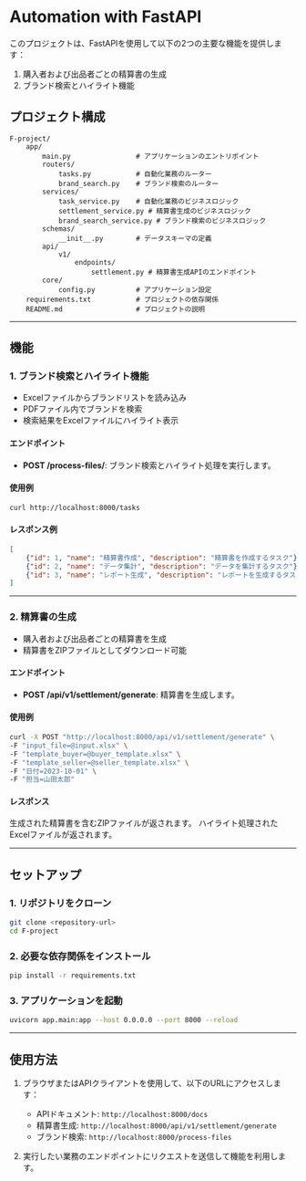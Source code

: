 # Automation with FastAPI

このプロジェクトは、FastAPIを使用して以下の2つの主要な機能を提供します：
1. 購入者および出品者ごとの精算書の生成
2. ブランド検索とハイライト機能

## プロジェクト構成

```
F-project/
    app/
        main.py                # アプリケーションのエントリポイント
        routers/
            tasks.py           # 自動化業務のルーター
            brand_search.py    # ブランド検索のルーター
        services/
            task_service.py    # 自動化業務のビジネスロジック
            settlement_service.py # 精算書生成のビジネスロジック
            brand_search_service.py # ブランド検索のビジネスロジック
        schemas/
            __init__.py        # データスキーマの定義
        api/
            v1/
                endpoints/
                    settlement.py # 精算書生成APIのエンドポイント
        core/
            config.py          # アプリケーション設定
    requirements.txt           # プロジェクトの依存関係
    README.md                  # プロジェクトの説明
```

---

## 機能

### 1. ブランド検索とハイライト機能
- Excelファイルからブランドリストを読み込み
- PDFファイル内でブランドを検索
- 検索結果をExcelファイルにハイライト表示

#### エンドポイント
- **POST /process-files/**: ブランド検索とハイライト処理を実行します。

#### 使用例
```bash
curl http://localhost:8000/tasks
```

#### レスポンス例
```json
[
    {"id": 1, "name": "精算書作成", "description": "精算書を作成するタスク"},
    {"id": 2, "name": "データ集計", "description": "データを集計するタスク"},
    {"id": 3, "name": "レポート生成", "description": "レポートを生成するタスク"}
]
```

---

### 2. 精算書の生成
- 購入者および出品者ごとの精算書を生成
- 精算書をZIPファイルとしてダウンロード可能

#### エンドポイント
- **POST /api/v1/settlement/generate**: 精算書を生成します。

#### 使用例
```bash
curl -X POST "http://localhost:8000/api/v1/settlement/generate" \
-F "input_file=@input.xlsx" \
-F "template_buyer=@buyer_template.xlsx" \
-F "template_seller=@seller_template.xlsx" \
-F "日付=2023-10-01" \
-F "担当=山田太郎"
```

#### レスポンス
生成された精算書を含むZIPファイルが返されます。
ハイライト処理されたExcelファイルが返されます。

---

## セットアップ

### 1. リポジトリをクローン
```bash
git clone <repository-url>
cd F-project
```

### 2. 必要な依存関係をインストール
```bash
pip install -r requirements.txt
```

### 3. アプリケーションを起動
```bash
uvicorn app.main:app --host 0.0.0.0 --port 8000 --reload
```

---

## 使用方法

1. ブラウザまたはAPIクライアントを使用して、以下のURLにアクセスします：
   - APIドキュメント: `http://localhost:8000/docs`
   - 精算書生成: `http://localhost:8000/api/v1/settlement/generate`
   - ブランド検索: `http://localhost:8000/process-files`

2. 実行したい業務のエンドポイントにリクエストを送信して機能を利用します。

